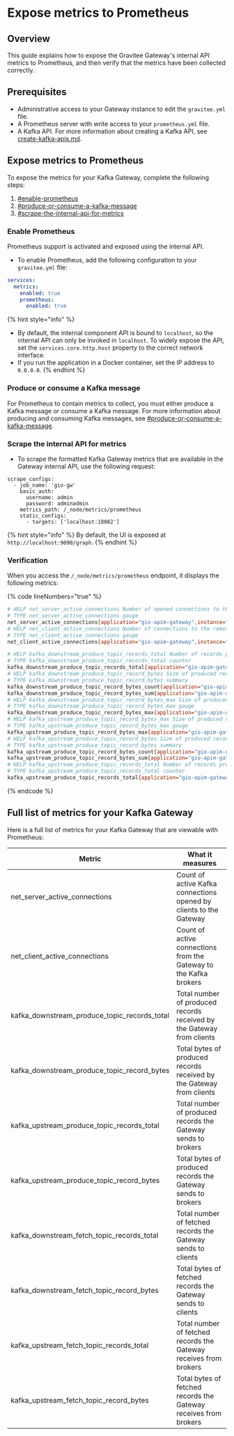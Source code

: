 # Expose metrics to Prometheus

## Overview

This guide explains how to expose the Gravitee Gateway's internal API metrics to Prometheus, and then verify that the metrics have been collected correctly.

## Prerequisites

* Administrative access to your Gateway instance to edit the `gravitee.yml` file.
* A Prometheus server with write access to your `prometheus.yml` file.
* A Kafka API. For more information about creating a Kafka API, see [create-kafka-apis.md](create-kafka-apis.md "mention").

## Expose metrics to Prometheus

To expose the metrics for your Kafka Gateway, complete the following steps:&#x20;

1. [#enable-prometheus](expose-metrics-to-prometheus.md#enable-prometheus "mention")
2. [#produce-or-consume-a-kafka-message](expose-metrics-to-prometheus.md#produce-or-consume-a-kafka-message "mention")
3. [#scrape-the-internal-api-for-metrics](expose-metrics-to-prometheus.md#scrape-the-internal-api-for-metrics "mention")

### Enable Prometheus&#x20;

Prometheus support is activated and exposed using the internal API.&#x20;

* To enable Prometheus, add the following configuration to your `gravitee.yml` file:

```yaml
services:
  metrics:
    enabled: true
    prometheus:
      enabled: true
```

{% hint style="info" %}
* By default, the internal component API is bound to `localhost`, so the internal API can only be invoked in `localhost`. To widely expose the API, set the `services.core.http.host` property to the correct network interface.&#x20;
* If you run the application in a Docker container, set the IP address to `0.0.0.0`.
{% endhint %}

### Produce or consume a Kafka message

For Prometheus to contain metrics to collect, you must either produce a Kafka message or consume a Kafka message. For more information about producing and consuming Kafka messages, see [#produce-or-consume-a-kafka-message](expose-metrics-to-prometheus.md#produce-or-consume-a-kafka-message "mention").

### Scrape the internal API for metrics

* To scrape the formatted Kafka Gateway metrics that are available in the Gateway internal API, use the following request:

```
scrape_configs:
  - job_name: 'gio-gw'
    basic_auth:
      username: admin
      password: adminadmin
    metrics_path: /_node/metrics/prometheus
    static_configs:
      - targets: ['localhost:18082']
```

{% hint style="info" %}
By default,  the UI is exposed at `http://localhost:9090/graph`.
{% endhint %}

### Verification

When you access the `/_node/metrics/prometheus` endpoint, it displays the following metrics:

{% code lineNumbers="true" %}
```bash
# HELP net_server_active_connections Number of opened connections to the server
# TYPE net_server_active_connections gauge
net_server_active_connections{application="gio-apim-gateway",instance="dev",local="0.0.0.0:9092",} 1.0
# HELP net_client_active_connections Number of connections to the remote host currently opened
# TYPE net_client_active_connections gauge
net_client_active_connections{application="gio-apim-gateway",instance="dev",local="?",} 2.0

# HELP kafka_downstream_produce_topic_records_total Number of records produced
# TYPE kafka_downstream_produce_topic_records_total counter
kafka_downstream_produce_topic_records_total{application="gio-apim-gateway",instance="dev",} 2.0
# HELP kafka_downstream_produce_topic_record_bytes Size of produced records in bytes
# TYPE kafka_downstream_produce_topic_record_bytes summary
kafka_downstream_produce_topic_record_bytes_count{application="gio-apim-gateway",instance="dev",} 1.0
kafka_downstream_produce_topic_record_bytes_sum{application="gio-apim-gateway",instance="dev",} 82.0
# HELP kafka_downstream_produce_topic_record_bytes_max Size of produced records in bytes
# TYPE kafka_downstream_produce_topic_record_bytes_max gauge
kafka_downstream_produce_topic_record_bytes_max{application="gio-apim-gateway",instance="dev",} 82.0
# HELP kafka_upstream_produce_topic_record_bytes_max Size of produced records in bytes
# TYPE kafka_upstream_produce_topic_record_bytes_max gauge
kafka_upstream_produce_topic_record_bytes_max{application="gio-apim-gateway",instance="dev",} 82.0
# HELP kafka_upstream_produce_topic_record_bytes Size of produced records in bytes
# TYPE kafka_upstream_produce_topic_record_bytes summary
kafka_upstream_produce_topic_record_bytes_count{application="gio-apim-gateway",instance="dev",} 1.0
kafka_upstream_produce_topic_record_bytes_sum{application="gio-apim-gateway",instance="dev",} 82.0
# HELP kafka_upstream_produce_topic_records_total Number of records produced
# TYPE kafka_upstream_produce_topic_records_total counter
kafka_upstream_produce_topic_records_total{application="gio-apim-gateway",instance="dev",} 2.0
```
{% endcode %}

## Full list of metrics for your Kafka Gateway

Here is a full list of metrics for your Kafka Gateway that are viewable with Prometheus:&#x20;

| Metric                                            | What it measures                                                      |
| ------------------------------------------------- | --------------------------------------------------------------------- |
| net\_server\_active\_connections                  | Count of active Kafka connections opened by clients to the Gateway    |
| net\_client\_active\_connections                  | Count of active connections from the Gateway to the Kafka brokers     |
| kafka\_downstream\_produce\_topic\_records\_total | Total number of produced records received by the Gateway from clients |
| kafka\_downstream\_produce\_topic\_record\_bytes  | Total bytes of produced records received by the Gateway from clients  |
| kafka\_upstream\_produce\_topic\_records\_total   | Total number of produced records the Gateway sends to brokers         |
| kafka\_upstream\_produce\_topic\_record\_bytes    | Total bytes of produced records the Gateway sends to brokers          |
| kafka\_downstream\_fetch\_topic\_records\_total   | Total number of fetched records the Gateway sends to clients          |
| kafka\_downstream\_fetch\_topic\_record\_bytes    | Total bytes of fetched records the Gateway sends to clients           |
| kafka\_upstream\_fetch\_topic\_records\_total     | Total number of fetched records the Gateway receives from brokers     |
| kafka\_upstream\_fetch\_topic\_record\_bytes      | Total bytes of fetched records the Gateway receives from brokers      |
